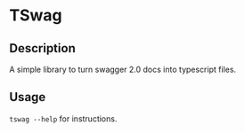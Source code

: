 # TSwag

## Description

A simple library to turn swagger 2.0 docs into typescript files.

## Usage

`tswag --help` for instructions.
